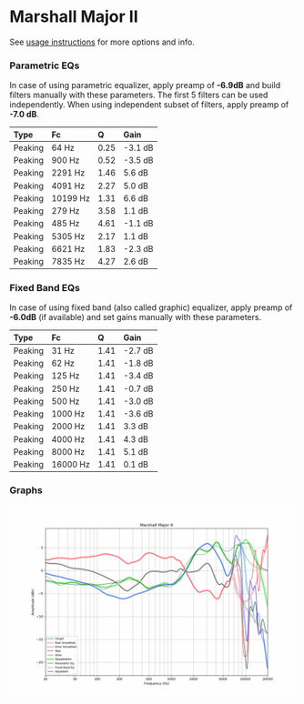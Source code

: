 # Marshall Major II
See [usage instructions](https://github.com/jaakkopasanen/AutoEq#usage) for more options and info.

### Parametric EQs
In case of using parametric equalizer, apply preamp of **-6.9dB** and build filters manually
with these parameters. The first 5 filters can be used independently.
When using independent subset of filters, apply preamp of **-7.0 dB**.

| Type    | Fc       |    Q | Gain    |
|:--------|:---------|:-----|:--------|
| Peaking | 64 Hz    | 0.25 | -3.1 dB |
| Peaking | 900 Hz   | 0.52 | -3.5 dB |
| Peaking | 2291 Hz  | 1.46 | 5.6 dB  |
| Peaking | 4091 Hz  | 2.27 | 5.0 dB  |
| Peaking | 10199 Hz | 1.31 | 6.6 dB  |
| Peaking | 279 Hz   | 3.58 | 1.1 dB  |
| Peaking | 485 Hz   | 4.61 | -1.1 dB |
| Peaking | 5305 Hz  | 2.17 | 1.1 dB  |
| Peaking | 6621 Hz  | 1.83 | -2.3 dB |
| Peaking | 7835 Hz  | 4.27 | 2.6 dB  |

### Fixed Band EQs
In case of using fixed band (also called graphic) equalizer, apply preamp of **-6.0dB**
(if available) and set gains manually with these parameters.

| Type    | Fc       |    Q | Gain    |
|:--------|:---------|:-----|:--------|
| Peaking | 31 Hz    | 1.41 | -2.7 dB |
| Peaking | 62 Hz    | 1.41 | -1.8 dB |
| Peaking | 125 Hz   | 1.41 | -3.4 dB |
| Peaking | 250 Hz   | 1.41 | -0.7 dB |
| Peaking | 500 Hz   | 1.41 | -3.0 dB |
| Peaking | 1000 Hz  | 1.41 | -3.6 dB |
| Peaking | 2000 Hz  | 1.41 | 3.3 dB  |
| Peaking | 4000 Hz  | 1.41 | 4.3 dB  |
| Peaking | 8000 Hz  | 1.41 | 5.1 dB  |
| Peaking | 16000 Hz | 1.41 | 0.1 dB  |

### Graphs
![](./Marshall%20Major%20II.png)